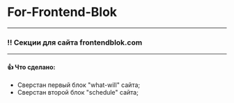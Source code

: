 # For-Frontend-Blok
___
### :bangbang: Секции для сайта frontendblok.com

___
#### :thumbsup: Что сделано:
- Сверстан первый блок "what-will" сайта; 
- Сверстан второй блок "schedule" сайта;
